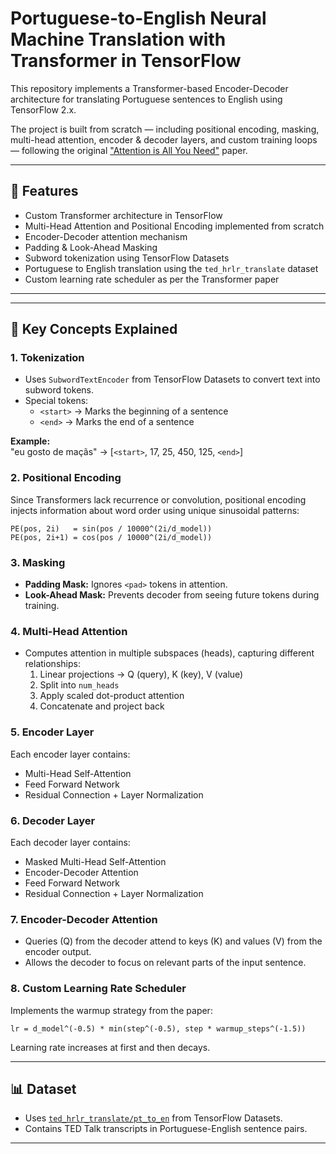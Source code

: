 # Portuguese-to-English Neural Machine Translation with Transformer in TensorFlow

This repository implements a Transformer-based Encoder-Decoder architecture for translating Portuguese sentences to English using TensorFlow 2.x.

The project is built from scratch — including positional encoding, masking, multi-head attention, encoder & decoder layers, and custom training loops — following the original ["Attention is All You Need"](https://arxiv.org/abs/1706.03762) paper.

---

## 📌 Features

- Custom Transformer architecture in TensorFlow
- Multi-Head Attention and Positional Encoding implemented from scratch
- Encoder-Decoder attention mechanism
- Padding & Look-Ahead Masking
- Subword tokenization using TensorFlow Datasets
- Portuguese to English translation using the `ted_hrlr_translate` dataset
- Custom learning rate scheduler as per the Transformer paper

---



---

## 🧠 Key Concepts Explained

### 1. Tokenization

- Uses `SubwordTextEncoder` from TensorFlow Datasets to convert text into subword tokens.
- Special tokens:
    - `<start>` → Marks the beginning of a sentence
    - `<end>` → Marks the end of a sentence

**Example:**  
"eu gosto de maçãs" → [`<start>`, 17, 25, 450, 125, `<end>`]

### 2. Positional Encoding

Since Transformers lack recurrence or convolution, positional encoding injects information about word order using unique sinusoidal patterns:

```
PE(pos, 2i)   = sin(pos / 10000^(2i/d_model))
PE(pos, 2i+1) = cos(pos / 10000^(2i/d_model))
```

### 3. Masking

- **Padding Mask:** Ignores `<pad>` tokens in attention.
- **Look-Ahead Mask:** Prevents decoder from seeing future tokens during training.

### 4. Multi-Head Attention

- Computes attention in multiple subspaces (heads), capturing different relationships:
    1. Linear projections → Q (query), K (key), V (value)
    2. Split into `num_heads`
    3. Apply scaled dot-product attention
    4. Concatenate and project back

### 5. Encoder Layer

Each encoder layer contains:
- Multi-Head Self-Attention
- Feed Forward Network
- Residual Connection + Layer Normalization

### 6. Decoder Layer

Each decoder layer contains:
- Masked Multi-Head Self-Attention
- Encoder-Decoder Attention
- Feed Forward Network
- Residual Connection + Layer Normalization

### 7. Encoder-Decoder Attention

- Queries (Q) from the decoder attend to keys (K) and values (V) from the encoder output.
- Allows the decoder to focus on relevant parts of the input sentence.

### 8. Custom Learning Rate Scheduler

Implements the warmup strategy from the paper:
```
lr = d_model^(-0.5) * min(step^(-0.5), step * warmup_steps^(-1.5))
```
Learning rate increases at first and then decays.

---

## 📊 Dataset

- Uses [`ted_hrlr_translate/pt_to_en`](https://www.tensorflow.org/datasets/community_catalog/huggingface/ted_hrlr_translate) from TensorFlow Datasets.
- Contains TED Talk transcripts in Portuguese-English sentence pairs.

---

